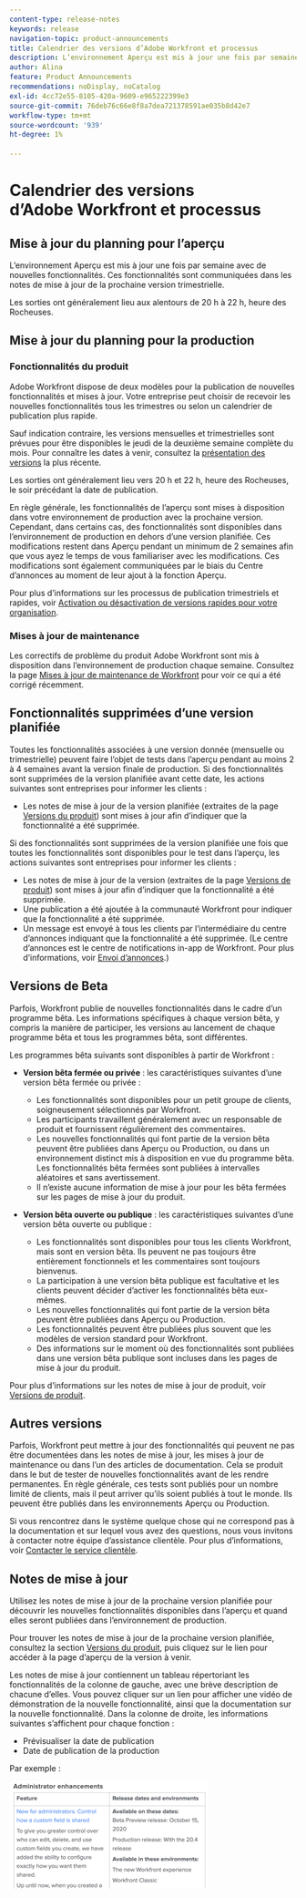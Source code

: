 ```yaml
---
content-type: release-notes
keywords: release
navigation-topic: product-announcements
title: Calendrier des versions d’Adobe Workfront et processus
description: L’environnement Aperçu est mis à jour une fois par semaine avec de nouvelles fonctionnalités. Ces fonctionnalités sont communiquées dans les notes de mise à jour de la prochaine version trimestrielle.
author: Alina
feature: Product Announcements
recommendations: noDisplay, noCatalog
exl-id: 4cc72e55-8105-420a-9609-e965222399e3
source-git-commit: 76deb76c66e8f8a7dea721378591ae035b8d42e7
workflow-type: tm+mt
source-wordcount: '939'
ht-degree: 1%

---
```


# Calendrier des versions d’Adobe Workfront et processus

## Mise à jour du planning pour l’aperçu

L’environnement Aperçu est mis à jour une fois par semaine avec de nouvelles fonctionnalités. Ces fonctionnalités sont communiquées dans les notes de mise à jour de la prochaine version trimestrielle.

Les sorties ont généralement lieu aux alentours de 20 h à 22 h, heure des Rocheuses.

## Mise à jour du planning pour la production

### Fonctionnalités du produit


Adobe Workfront dispose de deux modèles pour la publication de nouvelles fonctionnalités et mises à jour. Votre entreprise peut choisir de recevoir les nouvelles fonctionnalités tous les trimestres ou selon un calendrier de publication plus rapide.

Sauf indication contraire, les versions mensuelles et trimestrielles sont prévues pour être disponibles le jeudi de la deuxième semaine complète du mois. Pour connaître les dates à venir, consultez la [présentation des versions](/help/quicksilver/product-announcements/product-releases/product-releases.md) la plus récente.

Les sorties ont généralement lieu vers 20 h et 22 h, heure des Rocheuses, le soir précédant la date de publication.

En règle générale, les fonctionnalités de l’aperçu sont mises à disposition dans votre environnement de production avec la prochaine version. Cependant, dans certains cas, des fonctionnalités sont disponibles dans l’environnement de production en dehors d’une version planifiée. Ces modifications restent dans Aperçu pendant un minimum de 2 semaines afin que vous ayez le temps de vous familiariser avec les modifications. Ces modifications sont également communiquées par le biais du Centre d’annonces au moment de leur ajout à la fonction Aperçu.

Pour plus d’informations sur les processus de publication trimestriels et rapides, voir [Activation ou désactivation de versions rapides pour votre organisation](/help/quicksilver/administration-and-setup/set-up-workfront/configure-system-defaults/enable-fast-release-process.md).

### Mises à jour de maintenance

Les correctifs de problème du produit Adobe Workfront sont mis à disposition dans l’environnement de production chaque semaine. Consultez la page [Mises à jour de maintenance de Workfront](https://experienceleague.adobe.com/docs/workfront-known-issues/releases/current-updates.html?lang=fr) pour voir ce qui a été corrigé récemment.

## Fonctionnalités supprimées d’une version planifiée

Toutes les fonctionnalités associées à une version donnée (mensuelle ou trimestrielle) peuvent faire l’objet de tests dans l’aperçu pendant au moins 2 à 4 semaines avant la version finale de production. Si des fonctionnalités sont supprimées de la version planifiée avant cette date, les actions suivantes sont entreprises pour informer les clients :

* Les notes de mise à jour de la version planifiée (extraites de la page [Versions du produit](../../product-announcements/product-releases/product-releases.md)) sont mises à jour afin d’indiquer que la fonctionnalité a été supprimée.

Si des fonctionnalités sont supprimées de la version planifiée une fois que toutes les fonctionnalités sont disponibles pour le test dans l’aperçu, les actions suivantes sont entreprises pour informer les clients :

* Les notes de mise à jour de la version (extraites de la page [Versions de produit](../../product-announcements/product-releases/product-releases.md)) sont mises à jour afin d’indiquer que la fonctionnalité a été supprimée.
* Une publication a été ajoutée à la communauté Workfront pour indiquer que la fonctionnalité a été supprimée.
* Un message est envoyé à tous les clients par l’intermédiaire du centre d’annonces indiquant que la fonctionnalité a été supprimée. (Le centre d’annonces est le centre de notifications in-app de Workfront. Pour plus d’informations, voir [Envoi d’annonces](../../administration-and-setup/get-started-wf-administration/view-send-announcements.md).)

## Versions de Beta

Parfois, Workfront publie de nouvelles fonctionnalités dans le cadre d’un programme bêta.
Les informations spécifiques à chaque version bêta, y compris la manière de participer, les versions au lancement de chaque programme bêta et tous les programmes bêta, sont différentes.

Les programmes bêta suivants sont disponibles à partir de Workfront :

* **Version bêta fermée ou privée** : les caractéristiques suivantes d’une version bêta fermée ou privée :

   * Les fonctionnalités sont disponibles pour un petit groupe de clients, soigneusement sélectionnés par Workfront.
   * Les participants travaillent généralement avec un responsable de produit et fournissent régulièrement des commentaires.
   * Les nouvelles fonctionnalités qui font partie de la version bêta peuvent être publiées dans Aperçu ou Production, ou dans un environnement distinct mis à disposition en vue du programme bêta. Les fonctionnalités bêta fermées sont publiées à intervalles aléatoires et sans avertissement.
   * Il n’existe aucune information de mise à jour pour les bêta fermées sur les pages de mise à jour du produit.

* **Version bêta ouverte ou publique** : les caractéristiques suivantes d’une version bêta ouverte ou publique :

   * Les fonctionnalités sont disponibles pour tous les clients Workfront, mais sont en version bêta. Ils peuvent ne pas toujours être entièrement fonctionnels et les commentaires sont toujours bienvenus.
   * La participation à une version bêta publique est facultative et les clients peuvent décider d’activer les fonctionnalités bêta eux-mêmes.
   * Les nouvelles fonctionnalités qui font partie de la version bêta peuvent être publiées dans Aperçu ou Production.
   * Les fonctionnalités peuvent être publiées plus souvent que les modèles de version standard pour Workfront.
   * Des informations sur le moment où des fonctionnalités sont publiées dans une version bêta publique sont incluses dans les pages de mise à jour du produit.

Pour plus d’informations sur les notes de mise à jour de produit, voir [Versions de produit](../../product-announcements/product-releases/product-releases.md).

## Autres versions

Parfois, Workfront peut mettre à jour des fonctionnalités qui peuvent ne pas être documentées dans les notes de mise à jour, les mises à jour de maintenance ou dans l’un des articles de documentation. Cela se produit dans le but de tester de nouvelles fonctionnalités avant de les rendre permanentes. En règle générale, ces tests sont publiés pour un nombre limité de clients, mais il peut arriver qu’ils soient publiés à tout le monde. Ils peuvent être publiés dans les environnements Aperçu ou Production.

Si vous rencontrez dans le système quelque chose qui ne correspond pas à la documentation et sur lequel vous avez des questions, nous vous invitons à contacter notre équipe d’assistance clientèle. Pour plus d’informations, voir [Contacter le service clientèle](../../workfront-basics/tips-tricks-and-troubleshooting/contact-customer-support.md).

## Notes de mise à jour

Utilisez les notes de mise à jour de la prochaine version planifiée pour découvrir les nouvelles fonctionnalités disponibles dans l’aperçu et quand elles seront publiées dans l’environnement de production.

Pour trouver les notes de mise à jour de la prochaine version planifiée, consultez la section [Versions du produit](../../product-announcements/product-releases/product-releases.md), puis cliquez sur le lien pour accéder à la page d’aperçu de la version à venir.

Les notes de mise à jour contiennent un tableau répertoriant les fonctionnalités de la colonne de gauche, avec une brève description de chacune d’elles. Vous pouvez cliquer sur un lien pour afficher une vidéo de démonstration de la nouvelle fonctionnalité, ainsi que la documentation sur la nouvelle fonctionnalité. Dans la colonne de droite, les informations suivantes s’affichent pour chaque fonction :

* Prévisualiser la date de publication
* Date de publication de la production

Par exemple :

![](assets/release-notes-350x189.png)
